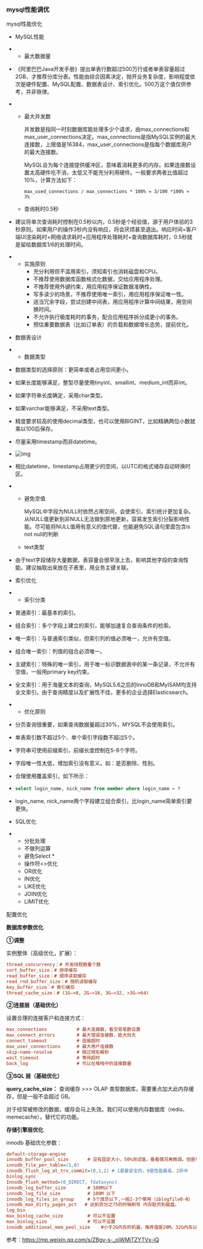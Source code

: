 ### mysql性能调优

mysql性能优化

- MySQL性能

- - 最大数据量

- 《阿里巴巴Java开发手册》提出单表行数超过500万行或者单表容量超过2GB，才推荐分库分表。性能由综合因素决定，抛开业务复杂度，影响程度依次是硬件配置、MySQL配置、数据表设计、索引优化。500万这个值仅供参考，并非铁律。

- - 最大并发数

    并发数是指同一时刻数据库能处理多少个请求，由max_connections和max_user_connections决定。max_connections是指MySQL实例的最大连接数，上限值是16384，max_user_connections是指每个数据库用户的最大连接数。

    MySQL会为每个连接提供缓冲区，意味着消耗更多的内存。如果连接数设置太高硬件吃不消，太低又不能充分利用硬件。一般要求两者比值超过10%，计算方法如下：

    ```mysql
    max_used_connections / max_connections * 100% = 3/100 *100% ≈ 3%
    ```

  - 查询耗时0.5秒

- 建议将单次查询耗时控制在0.5秒以内，0.5秒是个经验值，源于用户体验的3秒原则。如果用户的操作3秒内没有响应，将会厌烦甚至退出。响应时间=客户端UI渲染耗时+网络请求耗时+应用程序处理耗时+查询数据库耗时，0.5秒就是留给数据库1/6的处理时间。

- - 实施原则
    - 充分利用但不滥用索引，须知索引也消耗磁盘和CPU。
    - 不推荐使用数据库函数格式化数据，交给应用程序处理。
    - 不推荐使用外键约束，用应用程序保证数据准确性。
    - 写多读少的场景，不推荐使用唯一索引，用应用程序保证唯一性。
    - 适当冗余字段，尝试创建中间表，用应用程序计算中间结果，用空间换时间。
    - 不允许执行极度耗时的事务，配合应用程序拆分成更小的事务。
    - 预估重要数据表（比如订单表）的负载和数据增长态势，提前优化。

- 数据表设计

- - 数据类型

- 数据类型的选择原则：更简单或者占用空间更小。

- 如果长度能够满足，整型尽量使用tinyint、smallint、medium_int而非int。

- 如果字符串长度确定，采用char类型。

- 如果varchar能够满足，不采用text类型。

- 精度要求较高的使用decimal类型，也可以使用BIGINT，比如精确两位小数就乘以100后保存。

- 尽量采用timestamp而非datetime。

- ![img](https://mmbiz.qpic.cn/mmbiz_png/JfTPiahTHJhoSNMK1rQe1nMzP7wHQpYxZpBpcFjJSa7Jskae0kzic1I7hO5MWC265XUb1hKh1H9bFxvq6JU9ho2g/640?wx_fmt=png&tp=webp&wxfrom=5&wx_lazy=1&wx_co=1)

- 相比datetime，timestamp占用更少的空间，以UTC的格式储存自动转换时区。

- - 避免空值

    MySQL中字段为NULL时依然占用空间，会使索引、索引统计更加复杂。从NULL值更新到非NULL无法做到原地更新，容易发生索引分裂影响性能。尽可能将NULL值用有意义的值代替，也能避免SQL语句里面包含is not null的判断

  - text类型

- 由于text字段储存大量数据，表容量会很早涨上去，影响其他字段的查询性能。建议抽取出来放在子表里，用业务主键关联。

- 索引优化

- - 索引分类

- 普通索引：最基本的索引。

- 组合索引：多个字段上建立的索引，能够加速复合查询条件的检索。

- 唯一索引：与普通索引类似，但索引列的值必须唯一，允许有空值。

- 组合唯一索引：列值的组合必须唯一。

- 主键索引：特殊的唯一索引，用于唯一标识数据表中的某一条记录，不允许有空值，一般用primary key约束。

- 全文索引：用于海量文本的查询，MySQL5.6之后的InnoDB和MyISAM均支持全文索引。由于查询精度以及扩展性不佳，更多的企业选择Elasticsearch。

- - 优化原则

- 分页查询很重要，如果查询数据量超过30%，MYSQL不会使用索引。

- 单表索引数不超过5个、单个索引字段数不超过5个。

- 字符串可使用前缀索引，前缀长度控制在5-8个字符。

- 字段唯一性太低，增加索引没有意义，如：是否删除、性别。

- 合理使用覆盖索引，如下所示：

- ```sql
  select login_name, nick_name from member where login_name = ?
  ```

- login_name, nick_name两个字段建立组合索引，比login_name简单索引要更快。

- SQL优化

- - 分批处理
  - 不做列运算
  - 避免Select *
  - 操作符<>优化
  - OR优化
  - IN优化
  - LIKE优化
  - JOIN优化
  - LIMIT优化

配置优化

**数据库参数优化**

**①调整**

实例整体（高级优化，扩展）：

```ini
thread_concurrency：# 并发线程数量个数
sort_buffer_size：# 排序缓存
read_buffer_size：# 顺序读取缓存
read_rnd_buffer_size：# 随机读取缓存
key_buffer_size：# 索引缓存
thread_cache_size：# (1G—>8, 2G—>16, 3G—>32, >3G—>64)
```

**②连接层（基础优化）**

设置合理的连接客户和连接方式：

```ini
max_connections           # 最大连接数，看交易笔数设置    
max_connect_errors        # 最大错误连接数，能大则大
connect_timeout           # 连接超时
max_user_connections      # 最大用户连接数
skip-name-resolve         # 跳过域名解析
wait_timeout              # 等待超时
back_log                  # 可以在堆栈中的连接数量
```



**③SQL 层（基础优化）**

**query_cache_size：** 查询缓存 >>> OLAP 类型数据库，需要重点加大此内存缓存，但是一般不会超过 GB。

对于经常被修改的数据，缓存会马上失效。我们可以使用内存数据库（redis、memecache），替代它的功能。

**存储引擎层优化**

innodb 基础优化参数：

```ini
default-storage-engine
innodb_buffer_pool_size       # 没有固定大小，50%测试值，看看情况再微调。但是尽量设置不要超过物理内存70%
innodb_file_per_table=(1,0)
innodb_flush_log_at_trx_commit=(0,1,2) # 1是最安全的，0是性能最高，2折中
binlog_sync
Innodb_flush_method=(O_DIRECT, fdatasync)
innodb_log_buffer_size        # 100M以下
innodb_log_file_size          # 100M 以下
innodb_log_files_in_group     # 5个成员以下,一般2-3个够用（iblogfile0-N）
innodb_max_dirty_pages_pct   # 达到百分之75的时候刷写 内存脏页到磁盘。
log_bin
max_binlog_cache_size         # 可以不设置
max_binlog_size               # 可以不设置
innodb_additional_mem_pool_size    #小于2G内存的机器，推荐值是20M。32G内存以上100M
```

参考：https://mp.weixin.qq.com/s/ZBgv-s-_ojWMiTZYTVx-iQ